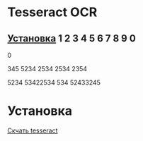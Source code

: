 # Tesseract OCR
[Установка](##Установка)
1
2
3
4
5
6
7
8
9
0
-
0

345
5234
2534
2534
2354

5234
53422534
534
52433245
# Установка
[Скчать tesseract](https://github.com/UB-Mannheim/tesseract/releases/download/v5.4.0.20240606/tesseract-ocr-w64-setup-5.4.0.20240606.exe)
